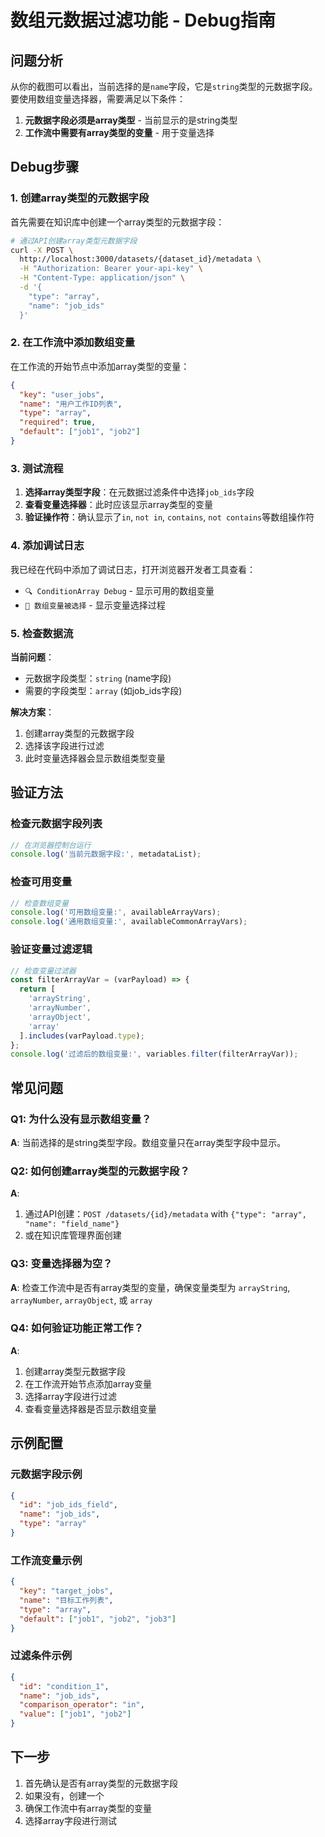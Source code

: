 # 数组元数据过滤功能 - Debug指南

## 问题分析

从你的截图可以看出，当前选择的是`name`字段，它是`string`类型的元数据字段。要使用数组变量选择器，需要满足以下条件：

1. **元数据字段必须是array类型** - 当前显示的是string类型
2. **工作流中需要有array类型的变量** - 用于变量选择

## Debug步骤

### 1. 创建array类型的元数据字段

首先需要在知识库中创建一个array类型的元数据字段：

```bash
# 通过API创建array类型元数据字段
curl -X POST \
  http://localhost:3000/datasets/{dataset_id}/metadata \
  -H "Authorization: Bearer your-api-key" \
  -H "Content-Type: application/json" \
  -d '{
    "type": "array",
    "name": "job_ids"
  }'
```

### 2. 在工作流中添加数组变量

在工作流的开始节点中添加array类型的变量：

```json
{
  "key": "user_jobs",
  "name": "用户工作ID列表",
  "type": "array",
  "required": true,
  "default": ["job1", "job2"]
}
```

### 3. 测试流程

1. **选择array类型字段**：在元数据过滤条件中选择`job_ids`字段
2. **查看变量选择器**：此时应该显示array类型的变量
3. **验证操作符**：确认显示了`in`, `not in`, `contains`, `not contains`等数组操作符

### 4. 添加调试日志

我已经在代码中添加了调试日志，打开浏览器开发者工具查看：

- `🔍 ConditionArray Debug` - 显示可用的数组变量
- `🔧 数组变量被选择` - 显示变量选择过程

### 5. 检查数据流

**当前问题**：
- 元数据字段类型：`string` (name字段)
- 需要的字段类型：`array` (如job_ids字段)

**解决方案**：
1. 创建array类型的元数据字段
2. 选择该字段进行过滤
3. 此时变量选择器会显示数组类型变量

## 验证方法

### 检查元数据字段列表
```javascript
// 在浏览器控制台运行
console.log('当前元数据字段:', metadataList);
```

### 检查可用变量
```javascript
// 检查数组变量
console.log('可用数组变量:', availableArrayVars);
console.log('通用数组变量:', availableCommonArrayVars);
```

### 验证变量过滤逻辑
```javascript
// 检查变量过滤器
const filterArrayVar = (varPayload) => {
  return [
    'arrayString', 
    'arrayNumber', 
    'arrayObject', 
    'array'
  ].includes(varPayload.type);
};
console.log('过滤后的数组变量:', variables.filter(filterArrayVar));
```

## 常见问题

### Q1: 为什么没有显示数组变量？
**A**: 当前选择的是string类型字段。数组变量只在array类型字段中显示。

### Q2: 如何创建array类型的元数据字段？
**A**: 
1. 通过API创建：`POST /datasets/{id}/metadata` with `{"type": "array", "name": "field_name"}`
2. 或在知识库管理界面创建

### Q3: 变量选择器为空？
**A**: 检查工作流中是否有array类型的变量，确保变量类型为 `arrayString`, `arrayNumber`, `arrayObject`, 或 `array`

### Q4: 如何验证功能正常工作？
**A**: 
1. 创建array类型元数据字段
2. 在工作流开始节点添加array变量
3. 选择array字段进行过滤
4. 查看变量选择器是否显示数组变量

## 示例配置

### 元数据字段示例
```json
{
  "id": "job_ids_field",
  "name": "job_ids", 
  "type": "array"
}
```

### 工作流变量示例
```json
{
  "key": "target_jobs",
  "name": "目标工作列表",
  "type": "array",
  "default": ["job1", "job2", "job3"]
}
```

### 过滤条件示例
```json
{
  "id": "condition_1",
  "name": "job_ids",
  "comparison_operator": "in",
  "value": ["job1", "job2"]
}
```

## 下一步

1. 首先确认是否有array类型的元数据字段
2. 如果没有，创建一个
3. 确保工作流中有array类型的变量
4. 选择array字段进行测试 